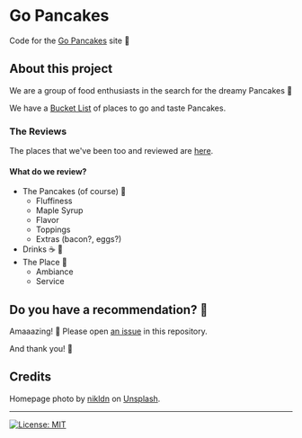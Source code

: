 # Go Pancakes

Code for the [Go Pancakes](https://gopancakes.de/) site 🥞

## About this project

We are a group of food enthusiasts in the search for the dreamy Pancakes 🥞

We have a [Bucket List](https://github.com/users/eliflores/projects/2/views/1) of places to go and taste Pancakes. 

### The Reviews

The places that we've been too and reviewed are [here](https://gopancakes.de/reviews/).

#### What do we review? 

* The Pancakes (of course) 🥞
  * Fluffiness
  * Maple Syrup
  * Flavor
  * Toppings
  * Extras (bacon?, eggs?)
* Drinks ☕️ 🥤
* The Place 🌻
  * Ambiance 
  * Service


## Do you have a recommendation? 🎉

Amaaazing! 🥹
Please open [an issue](https://github.com/eliflores/gopancakes/issues) in this repository.

And thank you! 🥞

## Credits

Homepage photo by [nikldn](https://unsplash.com/@nikldn) on [Unsplash](https://unsplash.com/s/photos/pancakes).

---

[![License: MIT](https://img.shields.io/badge/License-MIT-blue.svg)](https://opensource.org/licenses/MIT)
